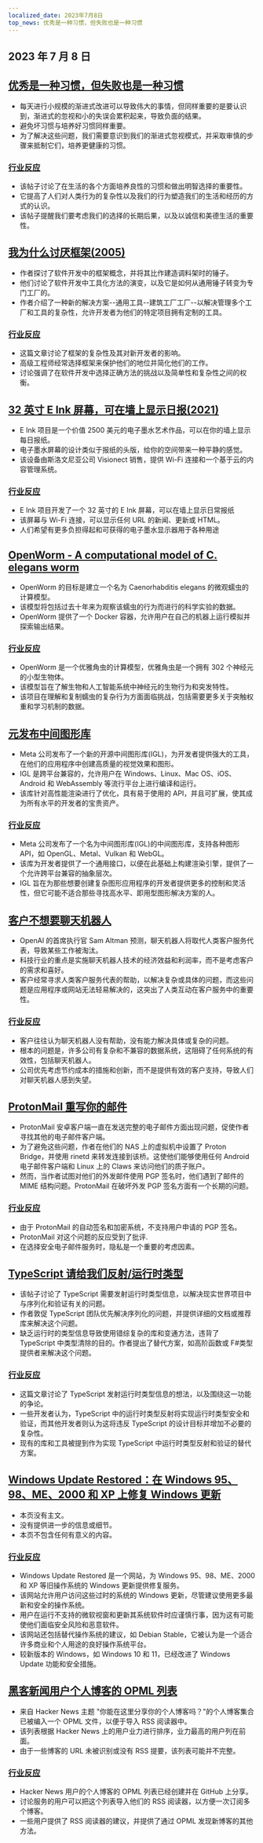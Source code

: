 ```yaml
---
localized_date: 2023年7月8日
top_news: 优秀是一种习惯，但失败也是一种习惯
---
```


## 2023 年 7 月 8 日

## [优秀是一种习惯，但失败也是一种习惯](https://awesomekling.github.io/Excellence-is-a-habit-but-so-is-failure/)

- 每天进行小规模的渐进式改进可以导致伟大的事情，但同样重要的是要认识到，渐进式的忽视和小的失误会累积起来，导致负面的结果。
- 避免坏习惯与培养好习惯同样重要。
- 为了解决这些问题，我们需要意识到我们的渐进式忽视模式，并采取审慎的步骤来抵制它们，培养更健康的习惯。

### [行业反应](http://news.ycombinator.com/item?id=36628356)

- 该帖子讨论了在生活的各个方面培养良性的习惯和做出明智选择的重要性。
- 它提高了人们对人类行为的复杂性以及我们的行为塑造我们的生活和经历的方式的认识。
- 该帖子提醒我们要考虑我们的选择的长期后果，以及以诚信和美德生活的重要性。

## [我为什么讨厌框架(2005)](https://factoryfactoryfactory.net/)

- 作者探讨了软件开发中的框架概念，并将其比作建造调料架时的锤子。
- 他们讨论了软件开发中工具化方法的演变，以及它是如何从通用锤子转变为专门工厂的。
- 作者介绍了一种新的解决方案--通用工具--建筑工厂工厂--以解决管理多个工厂和工具的复杂性，允许开发者为他们的特定项目拥有定制的工具。

### [行业反应](http://news.ycombinator.com/item?id=36637655)

- 这篇文章讨论了框架的复杂性及其对新开发者的影响。
- 高级工程师经常选择框架来保护他们的地位并简化他们的工作。
- 讨论强调了在软件开发中选择正确方法的挑战以及简单性和复杂性之间的权衡。

## [32 英寸 E Ink 屏幕，可在墙上显示日报(2021)](https://projecteink.com/pages/about)

- E Ink 项目是一个价值 2500 美元的电子墨水艺术作品，可以在你的墙上显示每日报纸。
- 电子墨水屏幕的设计类似于报纸的头版，给你的空间带来一种平静的感觉。
- 该设备由斯洛文尼亚公司 Visionect 销售，提供 Wi-Fi 连接和一个基于云的内容管理系统。

### [行业反应](http://news.ycombinator.com/item?id=36629085)

- E Ink 项目开发了一个 32 英寸的 E Ink 屏幕，可以在墙上显示日常报纸
- 该屏幕与 Wi-Fi 连接，可以显示任何 URL 的新闻、更新或 HTML。
- 人们希望有更多负担得起和可获得的电子墨水显示器用于各种用途

## [OpenWorm - A computational model of C. elegans worm](https://github.com/openworm/OpenWorm)

- OpenWorm 的目标是建立一个名为 Caenorhabditis elegans 的微观蠕虫的计算模型。
- 该模型将包括过去十年来为观察该蠕虫的行为而进行的科学实验的数据。
- OpenWorm 提供了一个 Docker 容器，允许用户在自己的机器上运行模拟并探索输出结果。

### [行业反应](http://news.ycombinator.com/item?id=36628258)

- OpenWorm 是一个优雅角虫的计算模型，优雅角虫是一个拥有 302 个神经元的小型生物体。
- 该模型旨在了解生物和人工智能系统中神经元的生物行为和突发特性。
- 该项目在理解和复制蠕虫的复杂行为方面面临挑战，包括需要更多关于突触权重和学习机制的数据。

## [元发布中间图形库](https://www.khronos.org/blog/meta-uses-khronos-open-standards-in-new-intermediate-graphics-library)

- Meta 公司发布了一个新的开源中间图形库(IGL)，为开发者提供强大的工具，在他们的应用程序中创建高质量的视觉效果和图形。
- IGL 是跨平台兼容的，允许用户在 Windows、Linux、Mac OS、iOS、Android 和 WebAssembly 等流行平台上进行编译和运行。
- 该库针对高性能渲染进行了优化，具有易于使用的 API，并且可扩展，使其成为所有水平的开发者的宝贵资产。

### [行业反应](http://news.ycombinator.com/item?id=36635526)

- Meta 公司发布了一个名为中间图形库(IGL)的中间图形库，支持各种图形 API，如 OpenGL、Metal、Vulkan 和 WebGL。
- 该库为开发者提供了一个通用接口，以便在此基础上构建渲染引擎，提供了一个允许跨平台兼容的抽象层次。
- IGL 旨在为那些想要创建复杂图形应用程序的开发者提供更多的控制和灵活性，但它可能不适合那些寻找高水平、即用型图形解决方案的人。

## [客户不想要聊天机器人](https://creativegood.com/blog/23/why-customers-dont-want-chat-bots.html)

- OpenAI 的首席执行官 Sam Altman 预测，聊天机器人将取代人类客户服务代表，导致某些工作被淘汰。
- 科技行业的重点是实施聊天机器人技术的经济效益和利润率，而不是考虑客户的需求和喜好。
- 客户经常寻求人类客户服务代表的帮助，以解决复杂或具体的问题，而这些问题是应用程序或网站无法轻易解决的，这突出了人类互动在客户服务中的重要性。

### [行业反应](http://news.ycombinator.com/item?id=36625302)

- 客户往往认为聊天机器人没有帮助，没有能力解决具体或复杂的问题。
- 根本的问题是，许多公司有复杂和不兼容的数据系统，这阻碍了任何系统的有效性，包括聊天机器人。
- 公司优先考虑节约成本的措施和创新，而不是提供有效的客户支持，导致人们对聊天机器人感到失望。

## [ProtonMail 重写你的邮件](http://jfloren.net/b/2023/7/7/0)

- ProtonMail 安卓客户端一直在发送完整的电子邮件方面出现问题，促使作者寻找其他的电子邮件客户端。
- 为了避免这些问题，作者在他们的 NAS 上的虚拟机中设置了 Proton Bridge，并使用 rinetd 来转发连接到该桥。这使他们能够使用任何 Android 电子邮件客户端和 Linux 上的 Claws 来访问他们的质子账户。
- 然而，当作者试图对他们的外发邮件使用 PGP 签名时，他们遇到了邮件的 MIME 结构问题。ProtonMail 在破坏外发 PGP 签名方面有一个长期的问题。

### [行业反应](http://news.ycombinator.com/item?id=36639530)

- 由于 ProtonMail 的自动签名和加密系统，不支持用户申请的 PGP 签名。
- ProtonMail 对这个问题的反应受到了批评.
- 在选择安全电子邮件服务时，隐私是一个重要的考虑因素。

## [TypeScript 请给我们反射/运行时类型](https://github.com/akutruff/typescript-needs-types)

- 该帖子讨论了 TypeScript 需要发射运行时类型信息，以解决现实世界项目中与序列化和验证有关的问题。
- 作者敦促 TypeScript 团队优先解决序列化的问题，并提供详细的文档或推荐库来解决这个问题。
- 缺乏运行时的类型信息导致使用错综复杂的库和变通方法，违背了 TypeScript 中类型清除的目的。作者提出了替代方案，如高阶函数或 F#类型提供者来解决这个问题。

### [行业反应](http://news.ycombinator.com/item?id=36637221)

- 这篇文章讨论了 TypeScript 发射运行时类型信息的想法，以及围绕这一功能的争论。
- 一些开发者认为，TypeScript 中的运行时类型反射将实现运行时类型安全和验证，而其他开发者则认为这将违反 TypeScript 的设计目标并增加不必要的复杂性。
- 现有的库和工具被提到作为实现 TypeScript 中运行时类型反射和验证的替代方案。

## [Windows Update Restored：在 Windows 95、98、ME、2000 和 XP 上修复 Windows 更新](http://windowsupdaterestored.com/)

- 本页没有主文。
- 没有提供进一步的信息或细节。
- 本页不包含任何有意义的内容。

### [行业反应](http://news.ycombinator.com/item?id=36630652)

- Windows Update Restored 是一个网站，为 Windows 95、98、ME、2000 和 XP 等旧操作系统的 Windows 更新提供修复服务。
- 该网站允许用户访问这些过时的系统的 Windows 更新，尽管建议使用更多最新和安全的操作系统。
- 用户在运行不支持的微软视窗和更新其系统软件时应谨慎行事，因为这有可能使他们面临安全风险和恶意软件。
- 该网站还包括替代操作系统的建议，如 Debian Stable，它被认为是一个适合许多商业和个人用途的良好操作系统平台。
- 较新版本的 Windows，如 Windows 10 和 11，已经改进了 Windows Update 功能和安全措施。

## [黑客新闻用户个人博客的 OPML 列表](https://github.com/outcoldman/hackernews-personal-blogs)

- 来自 Hacker News 主题 "你能在这里分享你的个人博客吗？"的个人博客集合已被编入一个 OPML 文件，以便于导入 RSS 阅读器中。
- 该列表根据 Hacker News 上的用户业力进行排序，业力最高的用户列在前面。
- 由于一些博客的 URL 未被识别或没有 RSS 提要，该列表可能并不完整。

### [行业反应](http://news.ycombinator.com/item?id=36627112)

- Hacker News 用户的个人博客的 OPML 列表已经创建并在 GitHub 上分享。
- 讨论服务的用户可以把这个列表导入他们的 RSS 阅读器，以方便一次订阅多个博客。
- 一些用户提供了 RSS 阅读器的建议，并提供了通过 OPML 发现新博客的其他方法。
